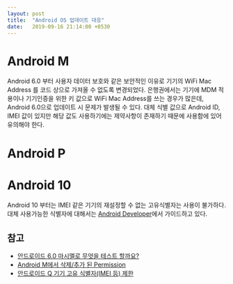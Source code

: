 ```yaml
---
layout: post
title:  "Android OS 업데이트 대응"
date:   2019-09-16 21:14:00 +0530
---
```


# Android M
  Android 6.0 부터 사용자 데이터 보호와 같은 보안적인 이유로 기기의 WiFi Mac Address 를 코드 상으로 가져올 수 없도록 변경되었다. 
은행권에서는 기기에 MDM 적용이나 기기인증을 위한 키 값으로 WiFi Mac Address를 쓰는 경우가 많은데, Android 6.0으로 업데이트 시 문제가 발생될 수 있다. 대체 식별 값으로 Android ID, IMEI 값이 있지만 해당 값도 사용하기에는 제약사항이 존재하기 때문에 사용함에 있어 유의해야 한다.

# Android P
  

# Android 10
 Android 10 부터는 IMEI 같은 기기의 재설정할 수 없는 고유식별자는 사용이 불가하다. 
대체 사용가능한 식별자에 대해서는 [Android Developer][android-10-identifier-guide]에서 가이드하고 있다.


## 참고
  * [안드로이드 6.0 마시멜로 무엇을 테스트 할까요?][onestore-dev-blog]
  * [ Android M에서 삭제/추가 된 Permission][android-m-permission-changes]
  * [안드로이드 Q 기기 고유 식별자(IMEI 등) 제한][android-q-brunch]

[onestore-dev-blog]: https://blog.tstore.co.kr/168
[android-m-permission-changes]: http://developer.android.com/intl/ko/sdk/api_diff/23/changes/android.Manifest.permission.html
[android-10-identifier-guide]: https://developer.android.com/training/articles/user-data-ids
[android-q-brunch]: https://brunch.co.kr/@huewu/9
